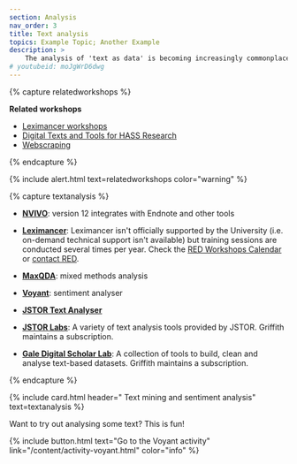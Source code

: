 ```yaml
---
section: Analysis
nav_order: 3
title: Text analysis 
topics: Example Topic; Another Example
description: >
    The analysis of 'text as data' is becoming increasingly commonplace. It is a key aspect of the Digital Humanities field.
# youtubeid: moJgWrD6dwg
---
```


{% capture relatedworkshops %}

**Related workshops**

- [Leximancer workshops](https://app.secure.griffith.edu.au/events/search?sdata=leximancer)
- [Digital Texts and Tools for HASS Research](https://app.secure.griffith.edu.au/events/search?sdata=HASS)
- [Webscraping](https://app.secure.griffith.edu.au/events/search?sdata=scraping)

{% endcapture %}

{% include alert.html text=relatedworkshops color="warning" %}

{% capture textanalysis %}

- **[NVIVO](https://www.griffith.edu.au/student-computing/available-software)**: version 12 integrates with Endnote and other tools

- **[Leximancer](https://www.griffith.edu.au/student-computing/available-software)**: Leximancer isn't officially supported by the University (i.e. on-demand technical support isn't available) but training sessions are conducted several times per year. Check the [RED Workshops Calendar](https://app.secure.griffith.edu.au/events/category/researcher-education-and-development) or [contact RED](mailto:red@griffith.edu.au).

- **[MaxQDA](https://www.maxqda.com/)**: mixed methods analysis

- **[Voyant](http://voyant-tools.org)**: sentiment analyser

- **[JSTOR Text Analyser](https://www.jstor.org/analyze/)**

- **[JSTOR Labs](http://labs.jstor.org.libraryproxy.griffith.edu.au/)**: A variety of text analysis tools provided by JSTOR. Griffith maintains a subscription. 

- **[Gale Digital Scholar Lab](http://libraryproxy.griffith.edu.au/login?url=https://infotrac.gale.com/itweb/griffith?db=DSLAB)**: A collection of tools to build, clean and analyse text-based datasets. Griffith maintains a subscription.

{% endcapture %}

{% include card.html header="<i class='fas fa-paragraph'></i> Text mining and sentiment analysis" text=textanalysis %}

Want to try out analysing some text? This is fun!

{% include button.html text="Go to the Voyant activity" link="/content/activity-voyant.html" color="info" %}

